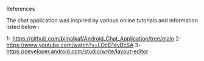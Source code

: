 References 

The chat application was inspired by various online tutorials and information listed below :

1- https://github.com/bimalkaf/Android_Chat_Application/tree/main
2- https://www.youtube.com/watch?v=LOcD1evBcSA
3- https://developer.android.com/studio/write/layout-editor
